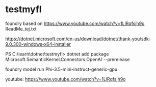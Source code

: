 # testmyfl
foundry
based on https://www.youtube.com/watch?v=1LlRqfsjh9o
ReadMe_tej.txt

https://dotnet.microsoft.com/en-us/download/dotnet/thank-you/sdk-9.0.300-windows-x64-installer



PS C:\learn\dotnet\testmyfl> dotnet add package Microsoft.SemanticKernel.Connectors.OpenAI --prerelease


foundry model run Phi-3.5-mini-instruct-generic-gpu


youtube: https://www.youtube.com/watch?v=1LlRqfsjh9o
